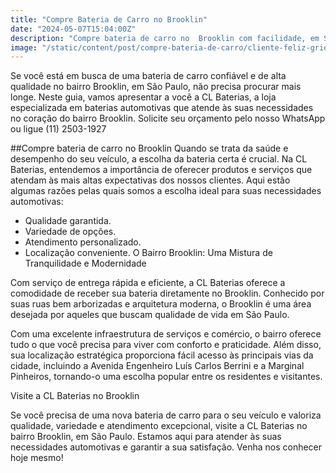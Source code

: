 ```yaml
---
title: "Compre Bateria de Carro no Brooklin"
date: "2024-05-07T15:04:00Z"
description: "Compre bateria de carro no  Brooklin com facilidade, em São Paulo. Conheça a CL Baterias."
image: "/static/content/post/compre-bateria-de-carro/cliente-feliz-grid.webp"
---
```

Se você está em busca de uma bateria de carro confiável e de alta qualidade no bairro Brooklin, em São Paulo, não precisa procurar mais longe. Neste guia, vamos apresentar a você a CL Baterias, a loja especializada em baterias automotivas que atende às suas necessidades no coração do bairro Brooklin. Solicite seu orçamento pelo nosso WhatsApp ou ligue (11) 2503-1927

##Compre bateria de carro no Brooklin
Quando se trata da saúde e desempenho do seu veículo, a escolha da bateria certa é crucial. Na CL Baterias, entendemos a importância de oferecer produtos e serviços que atendam às mais altas expectativas dos nossos clientes. Aqui estão algumas razões pelas quais somos a escolha ideal para suas necessidades automotivas:

* Qualidade garantida.
* Variedade de opções.
* Atendimento personalizado.
* Localização conveniente.
O Bairro Brooklin: Uma Mistura de Tranquilidade e Modernidade

Com serviço de entrega rápida e eficiente, a CL Baterias oferece a comodidade de receber sua bateria diretamente no Brooklin. Conhecido por suas ruas bem arborizadas e arquitetura moderna, o Brooklin é uma área desejada por aqueles que buscam qualidade de vida em São Paulo.

Com uma excelente infraestrutura de serviços e comércio, o bairro oferece tudo o que você precisa para viver com conforto e praticidade. Além disso, sua localização estratégica proporciona fácil acesso às principais vias da cidade, incluindo a Avenida Engenheiro Luís Carlos Berrini e a Marginal Pinheiros, tornando-o uma escolha popular entre os residentes e visitantes.

Visite a CL Baterias no Brooklin

Se você precisa de uma nova bateria de carro para o seu veículo e valoriza qualidade, variedade e atendimento excepcional, visite a CL Baterias no bairro Brooklin, em São Paulo. Estamos aqui para atender às suas necessidades automotivas e garantir a sua satisfação. Venha nos conhecer hoje mesmo!

